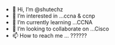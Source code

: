 - 👋 Hi, I’m @shutechz
- 👀 I’m interested in ...ccna & ccnp
- 🌱 I’m currently learning ...CCNA
- 💞️ I’m looking to collaborate on ...Cisco
- 📫 How to reach me ...
??????
<!---
shutechz/shutechz is a ✨ special ✨ repository because its `README.md` (this file) appears on your GitHub profile.
You can click the Preview link to take a look at your changes.
--->
